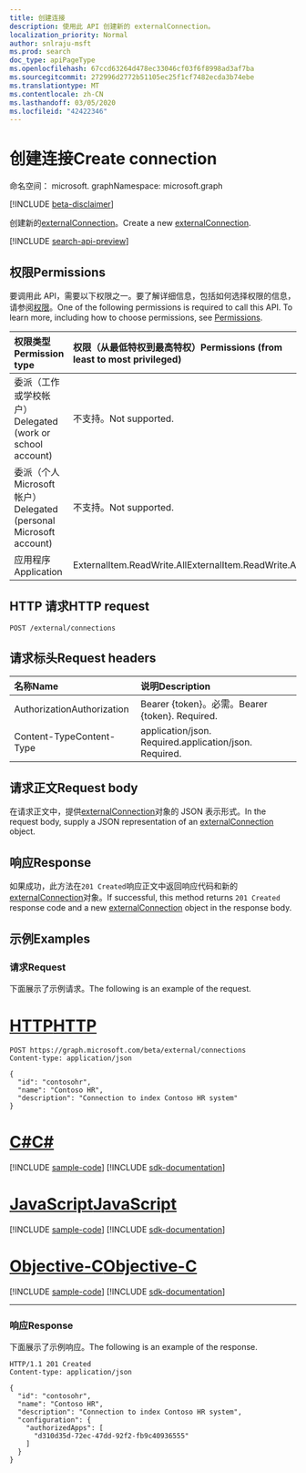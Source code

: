 ```yaml
---
title: 创建连接
description: 使用此 API 创建新的 externalConnection。
localization_priority: Normal
author: snlraju-msft
ms.prod: search
doc_type: apiPageType
ms.openlocfilehash: 67ccd63264d478ec33046cf03f6f8998ad3af7ba
ms.sourcegitcommit: 272996d2772b51105ec25f1cf7482ecda3b74ebe
ms.translationtype: MT
ms.contentlocale: zh-CN
ms.lasthandoff: 03/05/2020
ms.locfileid: "42422346"
---
```

# <a name="create-connection"></a><span data-ttu-id="8feed-103">创建连接</span><span class="sxs-lookup"><span data-stu-id="8feed-103">Create connection</span></span>

<span data-ttu-id="8feed-104">命名空间： microsoft. graph</span><span class="sxs-lookup"><span data-stu-id="8feed-104">Namespace: microsoft.graph</span></span>

[!INCLUDE [beta-disclaimer](../../includes/beta-disclaimer.md)]

<span data-ttu-id="8feed-105">创建新的[externalConnection](../resources/externalconnection.md)。</span><span class="sxs-lookup"><span data-stu-id="8feed-105">Create a new [externalConnection](../resources/externalconnection.md).</span></span>

[!INCLUDE [search-api-preview](../../includes/search-api-preview-signup.md)]

## <a name="permissions"></a><span data-ttu-id="8feed-106">权限</span><span class="sxs-lookup"><span data-stu-id="8feed-106">Permissions</span></span>

<span data-ttu-id="8feed-p101">要调用此 API，需要以下权限之一。要了解详细信息，包括如何选择权限的信息，请参阅[权限](/graph/permissions-reference)。</span><span class="sxs-lookup"><span data-stu-id="8feed-p101">One of the following permissions is required to call this API. To learn more, including how to choose permissions, see [Permissions](/graph/permissions-reference).</span></span>

| <span data-ttu-id="8feed-109">权限类型</span><span class="sxs-lookup"><span data-stu-id="8feed-109">Permission type</span></span>                        | <span data-ttu-id="8feed-110">权限（从最低特权到最高特权）</span><span class="sxs-lookup"><span data-stu-id="8feed-110">Permissions (from least to most privileged)</span></span> |
|:---------------------------------------|:--------------------------------------------|
| <span data-ttu-id="8feed-111">委派（工作或学校帐户）</span><span class="sxs-lookup"><span data-stu-id="8feed-111">Delegated (work or school account)</span></span>     | <span data-ttu-id="8feed-112">不支持。</span><span class="sxs-lookup"><span data-stu-id="8feed-112">Not supported.</span></span> |
| <span data-ttu-id="8feed-113">委派（个人 Microsoft 帐户）</span><span class="sxs-lookup"><span data-stu-id="8feed-113">Delegated (personal Microsoft account)</span></span> | <span data-ttu-id="8feed-114">不支持。</span><span class="sxs-lookup"><span data-stu-id="8feed-114">Not supported.</span></span> |
| <span data-ttu-id="8feed-115">应用程序</span><span class="sxs-lookup"><span data-stu-id="8feed-115">Application</span></span>                            | <span data-ttu-id="8feed-116">ExternalItem.ReadWrite.All</span><span class="sxs-lookup"><span data-stu-id="8feed-116">ExternalItem.ReadWrite.All</span></span> |

## <a name="http-request"></a><span data-ttu-id="8feed-117">HTTP 请求</span><span class="sxs-lookup"><span data-stu-id="8feed-117">HTTP request</span></span>

<!-- { "blockType": "ignored" } -->

```http
POST /external/connections
```

## <a name="request-headers"></a><span data-ttu-id="8feed-118">请求标头</span><span class="sxs-lookup"><span data-stu-id="8feed-118">Request headers</span></span>

| <span data-ttu-id="8feed-119">名称</span><span class="sxs-lookup"><span data-stu-id="8feed-119">Name</span></span>          | <span data-ttu-id="8feed-120">说明</span><span class="sxs-lookup"><span data-stu-id="8feed-120">Description</span></span>                 |
|:--------------|:----------------------------|
| <span data-ttu-id="8feed-121">Authorization</span><span class="sxs-lookup"><span data-stu-id="8feed-121">Authorization</span></span> | <span data-ttu-id="8feed-p102">Bearer {token}。必需。</span><span class="sxs-lookup"><span data-stu-id="8feed-p102">Bearer {token}. Required.</span></span>   |
| <span data-ttu-id="8feed-124">Content-Type</span><span class="sxs-lookup"><span data-stu-id="8feed-124">Content-Type</span></span>  | <span data-ttu-id="8feed-p103">application/json. Required.</span><span class="sxs-lookup"><span data-stu-id="8feed-p103">application/json. Required.</span></span> |

## <a name="request-body"></a><span data-ttu-id="8feed-127">请求正文</span><span class="sxs-lookup"><span data-stu-id="8feed-127">Request body</span></span>

<span data-ttu-id="8feed-128">在请求正文中，提供[externalConnection](../resources/externalconnection.md)对象的 JSON 表示形式。</span><span class="sxs-lookup"><span data-stu-id="8feed-128">In the request body, supply a JSON representation of an [externalConnection](../resources/externalconnection.md) object.</span></span>

## <a name="response"></a><span data-ttu-id="8feed-129">响应</span><span class="sxs-lookup"><span data-stu-id="8feed-129">Response</span></span>

<span data-ttu-id="8feed-130">如果成功，此方法在`201 Created`响应正文中返回响应代码和新的[externalConnection](../resources/externalconnection.md)对象。</span><span class="sxs-lookup"><span data-stu-id="8feed-130">If successful, this method returns `201 Created` response code and a new [externalConnection](../resources/externalconnection.md) object in the response body.</span></span>

## <a name="examples"></a><span data-ttu-id="8feed-131">示例</span><span class="sxs-lookup"><span data-stu-id="8feed-131">Examples</span></span>

### <a name="request"></a><span data-ttu-id="8feed-132">请求</span><span class="sxs-lookup"><span data-stu-id="8feed-132">Request</span></span>

<span data-ttu-id="8feed-133">下面展示了示例请求。</span><span class="sxs-lookup"><span data-stu-id="8feed-133">The following is an example of the request.</span></span>

# <a name="http"></a>[<span data-ttu-id="8feed-134">HTTP</span><span class="sxs-lookup"><span data-stu-id="8feed-134">HTTP</span></span>](#tab/http)
<!-- {
  "blockType": "request",
  "name": "create_connection_from_external"
}-->

```http
POST https://graph.microsoft.com/beta/external/connections
Content-type: application/json

{
  "id": "contosohr",
  "name": "Contoso HR",
  "description": "Connection to index Contoso HR system"
}
```
# <a name="c"></a>[<span data-ttu-id="8feed-135">C#</span><span class="sxs-lookup"><span data-stu-id="8feed-135">C#</span></span>](#tab/csharp)
[!INCLUDE [sample-code](../includes/snippets/csharp/create-connection-from-external-csharp-snippets.md)]
[!INCLUDE [sdk-documentation](../includes/snippets/snippets-sdk-documentation-link.md)]

# <a name="javascript"></a>[<span data-ttu-id="8feed-136">JavaScript</span><span class="sxs-lookup"><span data-stu-id="8feed-136">JavaScript</span></span>](#tab/javascript)
[!INCLUDE [sample-code](../includes/snippets/javascript/create-connection-from-external-javascript-snippets.md)]
[!INCLUDE [sdk-documentation](../includes/snippets/snippets-sdk-documentation-link.md)]

# <a name="objective-c"></a>[<span data-ttu-id="8feed-137">Objective-C</span><span class="sxs-lookup"><span data-stu-id="8feed-137">Objective-C</span></span>](#tab/objc)
[!INCLUDE [sample-code](../includes/snippets/objc/create-connection-from-external-objc-snippets.md)]
[!INCLUDE [sdk-documentation](../includes/snippets/snippets-sdk-documentation-link.md)]

---


<!-- markdownlint-disable MD024 -->
### <a name="response"></a><span data-ttu-id="8feed-138">响应</span><span class="sxs-lookup"><span data-stu-id="8feed-138">Response</span></span>
<!-- markdownlint-enable MD024 -->

<span data-ttu-id="8feed-139">下面展示了示例响应。</span><span class="sxs-lookup"><span data-stu-id="8feed-139">The following is an example of the response.</span></span>

<!-- {
  "blockType": "response",
  "truncated": true,
  "@odata.type": "microsoft.graph.externalConnection"
} -->

```http
HTTP/1.1 201 Created
Content-type: application/json

{
  "id": "contosohr",
  "name": "Contoso HR",
  "description": "Connection to index Contoso HR system",
  "configuration": {
    "authorizedApps": [
      "d310d35d-72ec-47dd-92f2-fb9c40936555"
    ]
  }
}
```

<!-- uuid: 16cd6b66-4b1a-43a1-adaf-3a886856ed98
2019-02-04 14:57:30 UTC -->
<!-- {
  "type": "#page.annotation",
  "description": "Create connection",
  "keywords": "",
  "section": "documentation",
  "tocPath": ""
}-->
